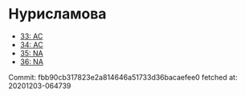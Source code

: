 # Нурисламова
- [33: AC](33.md)
- [34: AC](34.md)
- [35: NA](35.md)
- [36: NA](36.md)

Commit: fbb90cb317823e2a814646a51733d36bacaefee0
 fetched at: 20201203-064739
